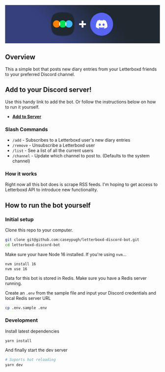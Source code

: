 <img src="public/discord-letterboxd-promo-wide.png" alt="Letterboxd Discord Bot Promo" />

## Overview
This a simple bot that posts new diary entries from your Letterboxd friends to your preferred Discord channel.

## Add to your Discord server!
Use this handy link to add the bot. Or follow the instructions below on how to run it yourself.
- [**Add to Server**](https://discord.com/api/oauth2/authorize?client_id=839325760501448704&permissions=2112&scope=bot%20applications.commands)

### Slash Commands

- `/add` - Subscribes to a Letterboxd user's new diary entries
- `/remove` - Unsubscribe a Letterboxd user
- `/list` - See a list of all the current users
- `/channel` - Update which channel to post to. (Defaults to the system channel)


### How it works
Right now all this bot does is scrape RSS feeds. I'm hoping to get access to Letterboxd API to introduce new functionality.

## How to run the bot yourself

### Initial setup
Clone this repo to your computer.

```sh
git clone git@github.com:caseypugh/letterboxd-discord-bot.git
cd letterboxd-discord-bot
```

Make sure your have Node 16 installed. If you're using `nvm`...
```
nvm install 16
nvm use 16
```

Data for this bot is stored in Redis. Make sure you have a Redis server running.

Create an `.env` from the sample file and input your Discord credentials and local Redis server URL
```sh
cp .env.sample .env
```



### Development
Install latest dependencies
```
yarn install
```

And finally start the dev server
```sh
# Suports hot reloading
yarn dev
```
